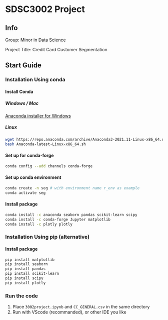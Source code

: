 # SDSC3002 Project

## Info

Group: Minor in Data Science

Project Title: Credit Card Customer Segmentation

## Start Guide

### Installation Using conda

#### Install Conda

##### Windows / Mac

[Anaconda installer for Windows](https://www.anaconda.com/products/individual "Anaconda installer for Windows")

##### Linux

```bash
wget https://repo.anaconda.com/archive/Anaconda3-2021.11-Linux-x86_64.sh
bash Anaconda-latest-Linux-x86_64.sh
```

#### Set up for conda-forge

```bash
conda config --add channels conda-forge
```

#### Set up conda environment

```bash
conda create -n seg # with environment name r_env as example
conda activate seg
```

#### Install package

```bash
conda install -c anaconda seaborn pandas scikit-learn scipy
conda install -c conda-forge Jupyter matplotlib
conda install -c plotly plotly
```

### Installation Using pip (alternative)

#### Install package

```bash
pip install matplotlib
pip install seaborn
pip install pandas
pip install scikit-learn
pip install scipy
pip install plotly
```

### Run the code

1. Place ```3002project.ipynb``` and ```CC_GENERAL.csv``` in the same directory
2. Run with VScode (recommanded), or other IDE you like

